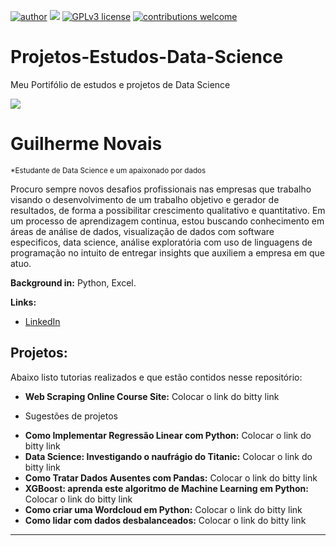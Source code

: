 [![author](https://img.shields.io/badge/author-guilherme-red.svg)](https://www.linkedin.com/in/guilherme-novais-84b161163/) [![](https://img.shields.io/badge/python-3.7+-blue.svg)](https://www.python.org/downloads/release/python-365/) [![GPLv3 license](https://img.shields.io/badge/License-GPLv3-blue.svg)](http://perso.crans.org/besson/LICENSE.html) [![contributions welcome](https://img.shields.io/badge/contributions-welcome-brightgreen.svg?style=flat)](https://github.com/GuilhermeGNO?tab=repositories)

# Projetos-Estudos-Data-Science
Meu Portifólio de estudos e projetos de Data Science

![](https://github.com/GuilhermeGNO/Projetos-Estudos-Data-Science/blob/main/banner.png)

# Guilherme Novais
<sub>*Estudante de Data Science e um apaixonado por dados</sub>

Procuro sempre novos desafios profissionais nas empresas que trabalho visando o desenvolvimento de um trabalho objetivo e gerador de resultados, de forma a possibilitar crescimento qualitativo e quantitativo.
Em um processo de aprendizagem continua, estou buscando conhecimento em áreas de análise de dados, visualização de dados com software especificos, data science, análise exploratória com uso de linguagens de programação no intuito de entregar insights que auxiliem a empresa em que atuo.

**Background in:** Python, Excel.

**Links:**
* [LinkedIn](https://www.linkedin.com/in/guilherme-novais-84b161163/)

## Projetos:
Abaixo listo tutorias realizados e que estão contidos nesse repositório:

* **Web Scraping Online Course Site:** Colocar o link do bitty link

- Sugestões de projetos
* **Como Implementar Regressão Linear com Python:** Colocar o link do bitty link
* **Data Science: Investigando o naufrágio do Titanic:** Colocar o link do bitty link
* **Como Tratar Dados Ausentes com Pandas:** Colocar o link do bitty link
* **XGBoost: aprenda este algoritmo de Machine Learning em Python:** Colocar o link do bitty link
* **Como criar uma Wordcloud em Python:** Colocar o link do bitty link
* **Como lidar com dados desbalanceados:** Colocar o link do bitty link

---
